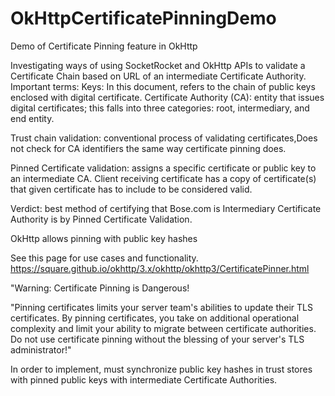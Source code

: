 # OkHttpCertificatePinningDemo
Demo of Certificate Pinning feature in OkHttp

Investigating ways of using SocketRocket and OkHttp APIs to validate a Certificate Chain based on URL of an intermediate Certificate Authority. 
Important terms: Keys: In this document, refers to the chain of public keys enclosed with digital certificate. 
Certificate Authority (CA): entity that issues digital certificates; this falls into three categories: root, intermediary, 
and end entity.

Trust chain validation: conventional process of validating certificates,Does not check for CA identifiers 
the same way certificate pinning does.

Pinned Certificate validation: assigns a specific certificate or public key to an intermediate CA. 
Client receiving certificate has a copy of certificate(s) that given certificate has to include to be considered valid.

Verdict: best method of certifying that Bose.com is Intermediary Certificate Authority is by Pinned Certificate Validation.

OkHttp allows pinning with public key hashes


See this page for use cases and functionality.
https://square.github.io/okhttp/3.x/okhttp/okhttp3/CertificatePinner.html

"Warning: Certificate Pinning is Dangerous!

"Pinning certificates limits your server team's abilities to update their TLS certificates. 
By pinning certificates, you take on additional operational complexity and limit your ability to 
migrate between certificate authorities. Do not use certificate pinning without the blessing of your 
server's TLS administrator!"

In order to implement, must synchronize public key hashes in trust stores with pinned public keys with 
intermediate Certificate Authorities.
